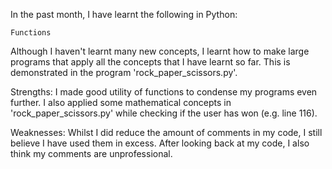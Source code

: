 In the past month, I have learnt the following in Python:

    Functions

Although I haven't learnt many new concepts, I learnt how to make large programs that apply all the concepts that I have learnt so far. This is demonstrated in the program 'rock_paper_scissors.py'.

Strengths: I made good utility of functions to condense my programs even further. I also applied some mathematical concepts in 'rock_paper_scissors.py' while checking if the user has won (e.g. line 116).

Weaknesses: Whilst I did reduce the amount of comments in my code, I still believe I have used them in excess. After looking back at my code, I also think my comments are unprofessional.
    
